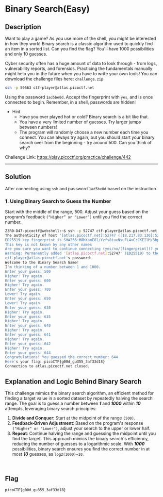# Binary Search(Easy)
## Description
Want to play a game? As you use more of the shell, you might be interested in how they work! Binary search is a classic algorithm used to quickly find an item in a sorted list. Can you find the flag? You'll have 1000 possibilities and only 10 guesses.

Cyber security often has a huge amount of data to look through - from logs, vulnerability reports, and forensics. Practicing the fundamentals manually might help you in the future when you have to write your own tools!
You can download the challenge files here:
`challenge.zip`
```bash
ssh -p 59563 ctf-player@atlas.picoctf.net
```

Using the password `1ad5be0d`. Accept the fingerprint with `yes`, and ls once connected to begin. Remember, in a shell, passwords are hidden!

* Hint
   * Have you ever played hot or cold? Binary search is a bit like that.
   * You have a very limited number of guesses. Try larger jumps between numbers!
   * The program will randomly choose a new number each time you connect. You can always try again, but you should start your binary search over from the beginning - try around 500. Can you think of why?

Challenge Link: https://play.picoctf.org/practice/challenge/442

---

## Solution
After connecting using `ssh` and password `1ad5be0d` based on the instruction.

### 1. Using Binary Search to Guess the Number
Start with the middle of the range, 500. Adjust your guess based on the program’s feedback `(“Higher” or “Lower”)` until you find the correct number. 
```bash
Z3R0-D47-picoctf@webshell:~$ ssh -p 52747 ctf-player@atlas.picoctf.net
The authenticity of host '[atlas.picoctf.net]:52747 ([18.217.83.136]:52747)' can't be established.
ED25519 key fingerprint is SHA256:M8hXanE8l/Yzfs8iuxNsuFL4vCzCKEIlM/3hpO13tfQ.
This key is not known by any other names
Are you sure you want to continue connecting (yes/no/[fingerprint])? yes
Warning: Permanently added '[atlas.picoctf.net]:52747' (ED25519) to the list of known hosts.
ctf-player@atlas.picoctf.net's password: 
Welcome to the Binary Search Game!
I'm thinking of a number between 1 and 1000.
Enter your guess: 500
Higher! Try again.
Enter your guess: 600
Higher! Try again.
Enter your guess: 700
Lower! Try again.
Enter your guess: 650
Lower! Try again.
Enter your guess: 630
Higher! Try again.
Enter your guess: 635
Higher! Try again.
Enter your guess: 640
Higher! Try again.
Enter your guess: 641
Higher! Try again.
Enter your guess: 642
Higher! Try again.
Enter your guess: 644
Congratulations! You guessed the correct number: 644
Here's your flag: picoCTF{g00d_gu355_3af33d18}
Connection to atlas.picoctf.net closed.
```
## Explanation and Logic Behind Binary Search
This challenge mimics the binary search algorithm, an efficient method for finding a target value in a sorted dataset by repeatedly halving the search range. The goal is to guess a number between ***1*** and ***1000*** within ***10*** attempts, leveraging binary search principles:

1. **Divide and Conquer**: Start at the midpoint of the range `(500)`.
2. **Feedback-Driven Adjustment**: Based on the program's response `("Higher" or "Lower")`, adjust your search to the upper or lower half.
3. **Repeat**: Continue halving the range and guessing the midpoint until you find the target.
This approach mimics the binary search's efficiency, reducing the number of guesses to a logarithmic scale. With ***1000*** possibilities, binary search ensures you find the correct number in at most ***10*** guesses, as `log2(1000)≈10`.

​
## Flag
```bash
picoCTF{g00d_gu355_3af33d18}
```

